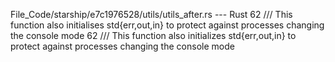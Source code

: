 File_Code/starship/e7c1976528/utils/utils_after.rs --- Rust
62 /// This function also initialises std{err,out,in} to protect against processes changing the console mode                                                 62 /// This function also initializes std{err,out,in} to protect against processes changing the console mode


